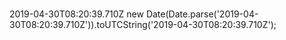 # 
2019-04-30T08:20:39.710Z
new Date(Date.parse('2019-04-30T08:20:39.710Z')).toUTCString('2019-04-30T08:20:39.710Z');